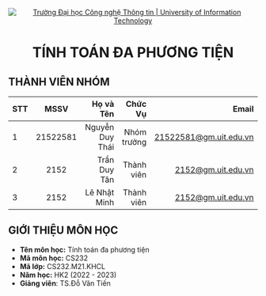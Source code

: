 <!-- Banner -->
<p align="center">
  <a href="https://www.uit.edu.vn/" title="Trường Đại học Công nghệ Thông tin" style="border: none;">
    <img src="https://i.imgur.com/WmMnSRt.png" alt="Trường Đại học Công nghệ Thông tin | University of Information Technology">
  </a>
</p>

<h1 align="center"><b>TÍNH TOÁN ĐA PHƯƠNG TIỆN</b></h>

## THÀNH VIÊN NHÓM

| STT |   MSSV   |       Họ và Tên |     Chức Vụ |                  Email |
| --- | :------: | --------------: | ----------: | ---------------------: |
| 1   | 21522581 | Nguyễn Duy Thái | Nhóm trưởng | 21522581@gm.uit.edu.vn |
| 2   | 2152 | Trần Duy Tân |  Thành viên | 2152@gm.uit.edu.vn |
| 3   | 2152 | Lê Nhật Minh |  Thành viên | 2152@gm.uit.edu.vn |

## GIỚI THIỆU MÔN HỌC

-   **Tên môn học:** Tính toán đa phương tiện
-   **Mã môn học:** CS232
-   **Mã lớp:** CS232.M21.KHCL
-   **Năm học:** HK2 (2022 - 2023)
-   **Giảng viên**: TS.Đỗ Văn Tiến
